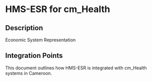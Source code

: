 # HMS-ESR for cm_Health

## Description

Economic System Representation

## Integration Points

This document outlines how HMS-ESR is integrated with cm_Health systems in Cameroon.
